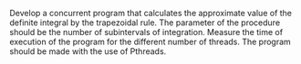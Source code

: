 Develop a concurrent program that calculates the approximate value of the definite integral by the
trapezoidal rule. The parameter of the procedure should be the number of subintervals of integration.
Measure the time of execution of the program for the different number of threads. The program
should be made with the use of Pthreads. 
